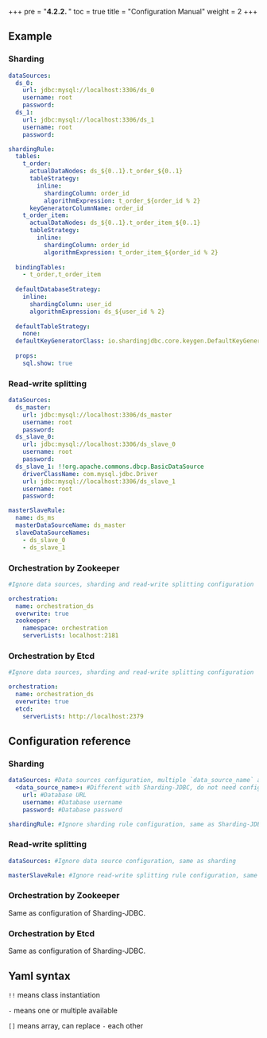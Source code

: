 +++
pre = "<b>4.2.2. </b>"
toc = true
title = "Configuration Manual"
weight = 2
+++

## Example

### Sharding

```yaml
dataSources:
  ds_0: 
    url: jdbc:mysql://localhost:3306/ds_0
    username: root
    password: 
  ds_1:
    url: jdbc:mysql://localhost:3306/ds_1
    username: root
    password: 

shardingRule:  
  tables:
    t_order: 
      actualDataNodes: ds_${0..1}.t_order_${0..1}
      tableStrategy: 
        inline:
          shardingColumn: order_id
          algorithmExpression: t_order_${order_id % 2}
      keyGeneratorColumnName: order_id
    t_order_item:
      actualDataNodes: ds_${0..1}.t_order_item_${0..1}
      tableStrategy:
        inline:
          shardingColumn: order_id
          algorithmExpression: t_order_item_${order_id % 2}  
  
  bindingTables:
    - t_order,t_order_item
  
  defaultDatabaseStrategy:
    inline:
      shardingColumn: user_id
      algorithmExpression: ds_${user_id % 2}
  
  defaultTableStrategy:
    none:
  defaultKeyGeneratorClass: io.shardingjdbc.core.keygen.DefaultKeyGenerator
  
  props:
    sql.show: true
```

### Read-write splitting

```yaml
dataSources:
  ds_master:
    url: jdbc:mysql://localhost:3306/ds_master
    username: root
    password: 
  ds_slave_0:
    url: jdbc:mysql://localhost:3306/ds_slave_0
    username: root
    password: 
  ds_slave_1: !!org.apache.commons.dbcp.BasicDataSource
    driverClassName: com.mysql.jdbc.Driver
    url: jdbc:mysql://localhost:3306/ds_slave_1
    username: root
    password: 

masterSlaveRule:
  name: ds_ms
  masterDataSourceName: ds_master
  slaveDataSourceNames: 
    - ds_slave_0
    - ds_slave_1
```

### Orchestration by Zookeeper

```yaml
#Ignore data sources, sharding and read-write splitting configuration

orchestration:
  name: orchestration_ds
  overwrite: true
  zookeeper:
    namespace: orchestration
    serverLists: localhost:2181
```

### Orchestration by Etcd

```yaml
#Ignore data sources, sharding and read-write splitting configuration

orchestration:
  name: orchestration_ds
  overwrite: true
  etcd:
    serverLists: http://localhost:2379
```

## Configuration reference

### Sharding

```yaml
dataSources: #Data sources configuration, multiple `data_source_name` available
  <data_source_name>: #Different with Sharding-JDBC, do not need configure data source pool here.
    url: #Database URL
    username: #Database username
    password: #Database password

shardingRule: #Ignore sharding rule configuration, same as Sharding-JDBC
```

### Read-write splitting

```yaml
dataSources: #Ignore data source configuration, same as sharding

masterSlaveRule: #Ignore read-write splitting rule configuration, same as Sharding-JDBC
```

### Orchestration by Zookeeper

Same as configuration of Sharding-JDBC.

### Orchestration by Etcd

Same as configuration of Sharding-JDBC.

## Yaml syntax

`!!` means class instantiation

`-` means one or multiple available

`[]` means array, can replace `-` each other
